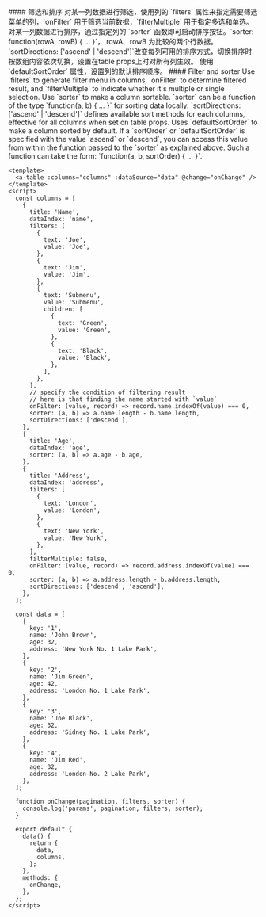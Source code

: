 <cn>
#### 筛选和排序
对某一列数据进行筛选，使用列的 `filters` 属性来指定需要筛选菜单的列，`onFilter` 用于筛选当前数据，`filterMultiple` 用于指定多选和单选。
对某一列数据进行排序，通过指定列的 `sorter` 函数即可启动排序按钮。`sorter: function(rowA, rowB) { ... }`， rowA、rowB 为比较的两个行数据。
`sortDirections: ['ascend' | 'descend']`改变每列可用的排序方式，切换排序时按数组内容依次切换，设置在table props上时对所有列生效。
使用 `defaultSortOrder` 属性，设置列的默认排序顺序。
</cn>

<us>
#### Filter and sorter
Use `filters` to generate filter menu in columns, `onFilter` to determine filtered result, and `filterMultiple` to indicate whether it's multiple or single selection.
Use `sorter` to make a column sortable. `sorter` can be a function of the type `function(a, b) { ... }` for sorting data locally.
`sortDirections: ['ascend' | 'descend']` defines available sort methods for each columns, effective for all columns when set on table props.
Uses `defaultSortOrder` to make a column sorted by default.
If a `sortOrder` or `defaultSortOrder` is specified with the value `ascend` or `descend`, you can access this value from within the function passed to the `sorter` as explained above. Such a function can take the form: `function(a, b, sortOrder) { ... }`.
</us>

```tpl
<template>
  <a-table :columns="columns" :dataSource="data" @change="onChange" />
</template>
<script>
  const columns = [
    {
      title: 'Name',
      dataIndex: 'name',
      filters: [
        {
          text: 'Joe',
          value: 'Joe',
        },
        {
          text: 'Jim',
          value: 'Jim',
        },
        {
          text: 'Submenu',
          value: 'Submenu',
          children: [
            {
              text: 'Green',
              value: 'Green',
            },
            {
              text: 'Black',
              value: 'Black',
            },
          ],
        },
      ],
      // specify the condition of filtering result
      // here is that finding the name started with `value`
      onFilter: (value, record) => record.name.indexOf(value) === 0,
      sorter: (a, b) => a.name.length - b.name.length,
      sortDirections: ['descend'],
    },
    {
      title: 'Age',
      dataIndex: 'age',
      sorter: (a, b) => a.age - b.age,
    },
    {
      title: 'Address',
      dataIndex: 'address',
      filters: [
        {
          text: 'London',
          value: 'London',
        },
        {
          text: 'New York',
          value: 'New York',
        },
      ],
      filterMultiple: false,
      onFilter: (value, record) => record.address.indexOf(value) === 0,
      sorter: (a, b) => a.address.length - b.address.length,
      sortDirections: ['descend', 'ascend'],
    },
  ];

  const data = [
    {
      key: '1',
      name: 'John Brown',
      age: 32,
      address: 'New York No. 1 Lake Park',
    },
    {
      key: '2',
      name: 'Jim Green',
      age: 42,
      address: 'London No. 1 Lake Park',
    },
    {
      key: '3',
      name: 'Joe Black',
      age: 32,
      address: 'Sidney No. 1 Lake Park',
    },
    {
      key: '4',
      name: 'Jim Red',
      age: 32,
      address: 'London No. 2 Lake Park',
    },
  ];

  function onChange(pagination, filters, sorter) {
    console.log('params', pagination, filters, sorter);
  }

  export default {
    data() {
      return {
        data,
        columns,
      };
    },
    methods: {
      onChange,
    },
  };
</script>
```
